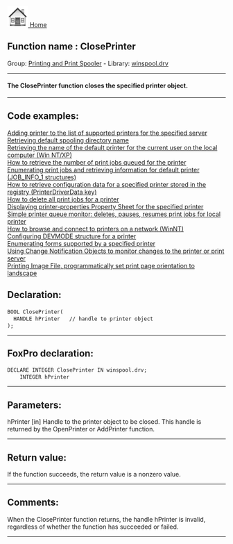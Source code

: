 [<img src="../../images/home.png"> Home ](https://github.com/VFPX/Win32API)  

## Function name : ClosePrinter
Group: [Printing and Print Spooler](../../functions_group.md#Printing_and_Print_Spooler)  -  Library: [winspool.drv](../../libraries.md#winspool.drv)  
***  


#### The ClosePrinter function closes the specified printer object. 
***  


## Code examples:
[Adding printer to the list of supported printers for the specified server](../../samples/sample_335.md)  
[Retrieving default spooling directory name](../../samples/sample_358.md)  
[Retrieving the name of the default printer for the current user on the local computer (Win NT/XP)](../../samples/sample_360.md)  
[How to retrieve the number of print jobs queued for the printer](../../samples/sample_367.md)  
[Enumerating print jobs and retrieving information for default printer (JOB_INFO_1 structures)](../../samples/sample_368.md)  
[How to retrieve configuration data for a specified printer stored in the registry (PrinterDriverData key)](../../samples/sample_369.md)  
[How to delete all print jobs for a printer](../../samples/sample_370.md)  
[Displaying printer-properties Property Sheet for the specified printer](../../samples/sample_372.md)  
[Simple printer queue monitor: deletes, pauses, resumes print jobs for local printer](../../samples/sample_373.md)  
[How to browse and connect to printers on a network (WinNT)](../../samples/sample_376.md)  
[Configuring DEVMODE structure for a printer](../../samples/sample_384.md)  
[Enumerating forms supported by a specified printer](../../samples/sample_390.md)  
[Using Change Notification Objects to monitor changes to the printer or print server](../../samples/sample_485.md)  
[Printing Image File, programmatically set print page orientation to landscape](../../samples/sample_555.md)  

## Declaration:
```foxpro  
BOOL ClosePrinter(
  HANDLE hPrinter   // handle to printer object
);  
```  
***  


## FoxPro declaration:
```foxpro  
DECLARE INTEGER ClosePrinter IN winspool.drv;
	INTEGER hPrinter  
```  
***  


## Parameters:
hPrinter 
[in] Handle to the printer object to be closed. This handle is returned by the OpenPrinter or AddPrinter function.   
***  


## Return value:
If the function succeeds, the return value is a nonzero value.  
***  


## Comments:
When the ClosePrinter function returns, the handle hPrinter is invalid, regardless of whether the function has succeeded or failed.  
  
***  

